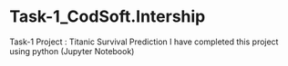 # Task-1_CodSoft.Intership
Task-1 Project : Titanic Survival Prediction 
I have completed this project using python (Jupyter Notebook) 
